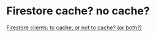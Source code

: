 # Firestore cache? no cache?

[Firestore clients: to cache, or not to cache? (or both?)](https://medium.com/firebase-developers/firestore-clients-to-cache-or-not-to-cache-or-both-8f66a239c329)